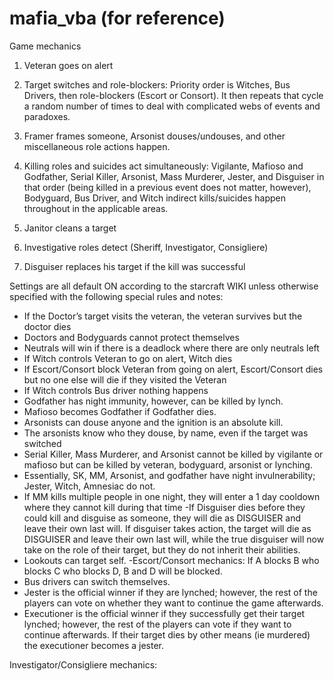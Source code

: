 # mafia_vba (for reference)

Game mechanics 
1) Veteran goes on alert

2) Target switches and role-blockers: Priority order is Witches, Bus Drivers, then role-blockers (Escort or Consort). It then repeats that cycle a random number of times to deal with complicated webs of events and paradoxes.

3) Framer frames someone, Arsonist douses/undouses, and other miscellaneous role actions happen.

4) Killing roles and suicides act simultaneously: Vigilante, Mafioso and Godfather, Serial Killer, Arsonist, Mass Murderer, Jester, and Disguiser in that order (being killed in a previous event does not matter, however), Bodyguard, Bus Driver, and Witch indirect kills/suicides happen throughout in the applicable areas.

5) Janitor cleans a target

6) Investigative roles detect (Sheriff, Investigator, Consigliere)

7) Disguiser replaces his target if the kill was successful


Settings are all default ON according to the starcraft WIKI unless otherwise specified with the following special rules and notes:
- If the Doctor’s target visits the veteran, the veteran survives but the doctor dies
- Doctors and Bodyguards cannot protect themselves
- Neutrals will win if there is a deadlock where there are only neutrals left
- If Witch controls Veteran to go on alert, Witch dies
- If Escort/Consort block Veteran from going on alert, Escort/Consort dies but no one else will die if they visited the Veteran
- If Witch controls Bus driver nothing happens
- Godfather has night immunity, however, can be killed by lynch.
- Mafioso becomes Godfather if Godfather dies.
- Arsonists can douse anyone and the ignition is an absolute kill.
- The arsonists know who they douse, by name, even if the target was switched
- Serial Killer, Mass Murderer, and Arsonist cannot be killed by vigilante or mafioso but can be killed by veteran, bodyguard, arsonist or lynching.
- Essentially, SK, MM, Arsonist, and godfather have night invulnerability; Jester, Witch, Amnesiac do not.
- If MM kills multiple people in one night, they will enter a 1 day cooldown where they cannot kill during that time
-If Disguiser dies before they could kill and disguise as someone, they will die as DISGUISER and leave their own last will. If disguiser takes action, the target will die as DISGUISER and leave their own last will, while the true disguiser will now take on the role of their target, but they do not inherit their abilities.
- Lookouts can target self.
-Escort/Consort mechanics: If A blocks B who blocks C who blocks D, B and D will be blocked.
- Bus drivers can switch themselves.
- Jester is the official winner if they are lynched; however, the rest of the players can vote on whether they want to continue the game afterwards.
- Executioner is the official winner if they successfully get their target lynched; however, the rest of the players can vote if they want to continue afterwards. If their target dies by other means (ie murdered) the executioner becomes a jester.

Investigator/Consigliere mechanics:
